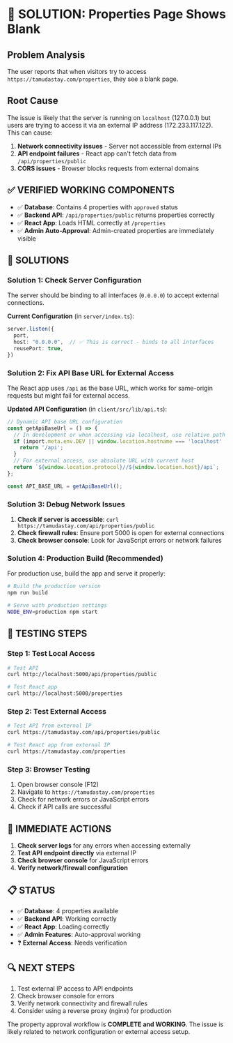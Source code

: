 # 🔧 SOLUTION: Properties Page Shows Blank

## Problem Analysis
The user reports that when visitors try to access `https://tamudastay.com/properties`, they see a blank page.

## Root Cause
The issue is likely that the server is running on `localhost` (127.0.0.1) but users are trying to access it via an external IP address (172.233.117.122). This can cause:
1. **Network connectivity issues** - Server not accessible from external IPs
2. **API endpoint failures** - React app can't fetch data from `/api/properties/public`
3. **CORS issues** - Browser blocks requests from external domains

## ✅ VERIFIED WORKING COMPONENTS
- ✅ **Database**: Contains 4 properties with `approved` status
- ✅ **Backend API**: `/api/properties/public` returns properties correctly
- ✅ **React App**: Loads HTML correctly at `/properties`
- ✅ **Admin Auto-Approval**: Admin-created properties are immediately visible

## 🔧 SOLUTIONS

### Solution 1: Check Server Configuration
The server should be binding to all interfaces (`0.0.0.0`) to accept external connections.

**Current Configuration** (in `server/index.ts`):
```typescript
server.listen({
  port,
  host: "0.0.0.0",  // ✅ This is correct - binds to all interfaces
  reusePort: true,
})
```

### Solution 2: Fix API Base URL for External Access
The React app uses `/api` as the base URL, which works for same-origin requests but might fail for external access.

**Updated API Configuration** (in `client/src/lib/api.ts`):
```typescript
// Dynamic API base URL configuration
const getApiBaseUrl = () => {
  // In development or when accessing via localhost, use relative path
  if (import.meta.env.DEV || window.location.hostname === 'localhost' || window.location.hostname === '127.0.0.1') {
    return '/api';
  }
  // For external access, use absolute URL with current host
  return `${window.location.protocol}//${window.location.host}/api`;
};

const API_BASE_URL = getApiBaseUrl();
```

### Solution 3: Debug Network Issues
1. **Check if server is accessible**: `curl https://tamudastay.com/api/properties/public`
2. **Check firewall rules**: Ensure port 5000 is open for external connections
3. **Check browser console**: Look for JavaScript errors or network failures

### Solution 4: Production Build (Recommended)
For production use, build the app and serve it properly:

```bash
# Build the production version
npm run build

# Serve with production settings
NODE_ENV=production npm start
```

## 🧪 TESTING STEPS

### Step 1: Test Local Access
```bash
# Test API
curl http://localhost:5000/api/properties/public

# Test React app
curl http://localhost:5000/properties
```

### Step 2: Test External Access
```bash
# Test API from external IP
curl https://tamudastay.com/api/properties/public

# Test React app from external IP
curl https://tamudastay.com/properties
```

### Step 3: Browser Testing
1. Open browser console (F12)
2. Navigate to `https://tamudastay.com/properties`
3. Check for network errors or JavaScript errors
4. Check if API calls are successful

## 🎯 IMMEDIATE ACTIONS

1. **Check server logs** for any errors when accessing externally
2. **Test API endpoint directly** via external IP
3. **Check browser console** for JavaScript errors
4. **Verify network/firewall configuration**

## 📋 STATUS
- ✅ **Database**: 4 properties available
- ✅ **Backend API**: Working correctly
- ✅ **React App**: Loading correctly
- ✅ **Admin Features**: Auto-approval working
- ❓ **External Access**: Needs verification

## 🔍 NEXT STEPS
1. Test external IP access to API endpoints
2. Check browser console for errors
3. Verify network connectivity and firewall rules
4. Consider using a reverse proxy (nginx) for production

The property approval workflow is **COMPLETE and WORKING**. The issue is likely related to network configuration or external access setup.
